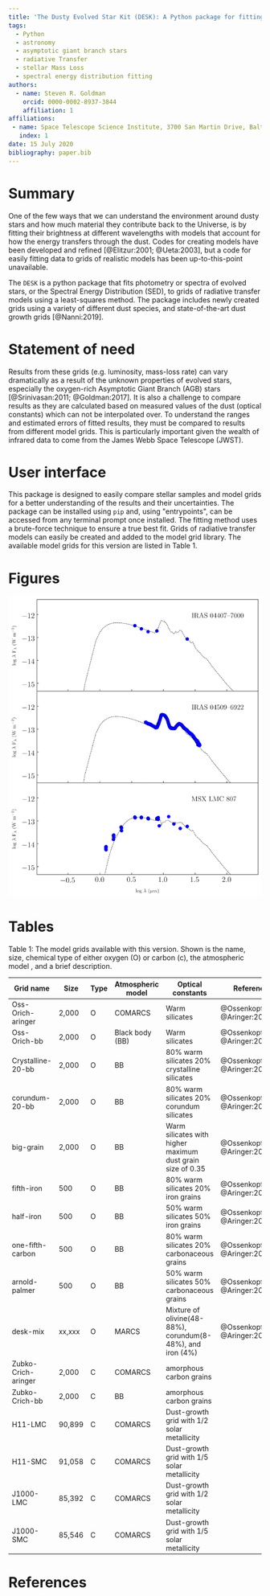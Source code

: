 ```yaml
---
title: 'The Dusty Evolved Star Kit (DESK): A Python package for fitting the Spectral Energy Distribution of Evolved Stars'
tags:
  - Python
  - astronomy
  - asymptotic giant branch stars
  - radiative Transfer
  - stellar Mass Loss
  - spectral energy distribution fitting
authors:
  - name: Steven R. Goldman
    orcid: 0000-0002-8937-3844
    affiliation: 1
affiliations:
 - name: Space Telescope Science Institute, 3700 San Martin Drive, Baltimore, MD 21218, USA
   index: 1
date: 15 July 2020
bibliography: paper.bib
---
```


# Summary

One of the few ways that we can understand the environment around dusty stars and how much material they contribute back to the Universe, is by fitting their brightness at different wavelengths with models that account for how the energy transfers through the dust. Codes for creating models have been developed and refined [@Elitzur:2001; @Ueta:2003], but a code for easily fitting data to grids of realistic models has been up-to-this-point unavailable.

The ``DESK`` is a python package that fits photometry or spectra of evolved stars, or the Spectral Energy Distribution (SED), to grids of radiative transfer models using a least-squares method. The package includes newly created grids using a variety of different dust species, and state-of-the-art dust growth grids [@Nanni:2019].

# Statement of need

Results from these grids (e.g. luminosity, mass-loss rate) can vary dramatically as a result of the unknown properties of evolved stars, especially the oxygen-rich Asymptotic Giant Branch (AGB) stars [@Srinivasan:2011; @Goldman:2017]. It is also a challenge to compare results as they are calculated based on measured values of the dust (optical constants) which can not be interpolated over. To understand the ranges and estimated errors of fitted results, they must be compared to results from different model grids. This is particularly important given the wealth of infrared data to come from the James Webb Space Telescope (JWST).


# User interface

This package is designed to easily compare stellar samples and model grids for a better understanding of the results and their uncertainties. The package can be installed using `pip` and, using "entrypoints", can be accessed from any terminal prompt once installed. The fitting method uses a brute-force technique to ensure a true best fit. Grids of radiative transfer models can easily be created and added to the model grid library. The available model grids for this version are listed in Table 1.

# Figures

![An example of three massive oxygen-rich AGB stars in the Large Magellanic Cloud (LMC) galaxy fit with the default oxygen-rich model grid (Oss-Orich-bb). These three example sources can be fit, and this figure can be created, using the command `desk fit` and then the command `desk sed`.  ](docs/example.png)

# Tables

Table 1: The model grids available with this version. Shown is the name, size, chemical type of either oxygen (O) or carbon (c), the atmospheric model , and a brief description.

| Grid name | Size | Type | Atmospheric model | Optical constants | References |
|-|-|-|-|-|-|
| Oss-Orich-aringer | 2,000 | O | COMARCS | Warm silicates | @Ossenkopf:1992; @Aringer:2016 |
| Oss-Orich-bb | 2,000 | O | Black body (BB) | Warm silicates | @Ossenkopf:1992; @Aringer:2016 |
| Crystalline-20-bb | 2,000 | O | BB | 80% warm silicates 20% crystalline silicates | @Ossenkopf:1992; @Aringer:2016 |
| corundum-20-bb | 2,000 | O | BB | 80% warm silicates 20% corundum silicates | @Ossenkopf:1992; @Aringer:2016 |
| big-grain | 2,000 | O | BB | Warm silicates with higher maximum dust grain size of 0.35 | @Ossenkopf:1992; @Aringer:2016 |
| fifth-iron | 500 | O | BB | 80% warm silicates 20% iron grains | @Ossenkopf:1992; @Aringer:2016 |
| half-iron | 500 | O | BB | 50% warm silicates 50% iron grains | @Ossenkopf:1992; @Aringer:2016 |
| one-fifth-carbon | 500 | O | BB | 80% warm silicates 20% carbonaceous grains | @Ossenkopf:1992; @Aringer:2016 |
| arnold-palmer | 500 | O | BB | 50% warm silicates 50% carbonaceous grains | @Ossenkopf:1992; @Aringer:2016 |
| desk-mix | xx,xxx | O | MARCS | Mixture of olivine(48-88%), corundum(8-48%), and iron (4%) | @Ossenkopf:1992; @Aringer:2016 |
| Zubko-Crich-aringer | 2,000 | C | COMARCS | amorphous carbon grains |  |
| Zubko-Crich-bb | 2,000 | C | BB | amorphous carbon grains |  |
| H11-LMC | 90,899 | C | COMARCS | Dust-growth grid with 1/2 solar metallicity |  |
| H11-SMC | 91,058 | C | COMARCS | Dust-growth grid with 1/5 solar metallicity |  |
| J1000-LMC | 85,392 | C | COMARCS | Dust-growth grid with 1/2 solar metallicity |  |
| J1000-SMC | 85,546 | C | COMARCS | Dust-growth grid with 1/5 solar metallicity |  |


# References
